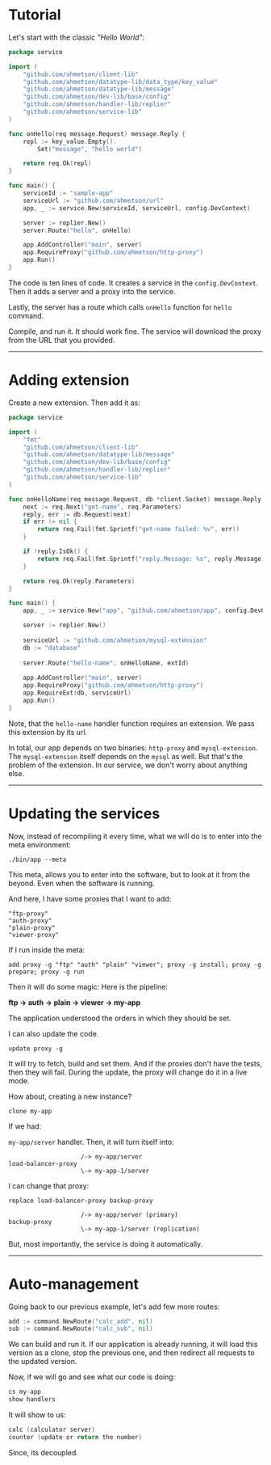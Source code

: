 # Tutorial

Let's start with the classic *"Hello World"*:

```go
package service

import (
	"github.com/ahmetson/client-lib"
	"github.com/ahmetson/datatype-lib/data_type/key_value"
	"github.com/ahmetson/datatype-lib/message"
	"github.com/ahmetson/dev-lib/base/config"
	"github.com/ahmetson/handler-lib/replier"
	"github.com/ahmetson/service-lib"
)

func onHello(req message.Request) message.Reply {
	repl := key_value.Empty().
		Set("message", "hello world")

	return req.Ok(repl)
}

func main() {
	serviceId := "sample-app"
	serviceUrl := "github.com/ahmetson/url"
	app, _ := service.New(serviceId, serviceUrl, config.DevContext)

	server := replier.New()
	server.Route("hello", onHello)

	app.AddController("main", server)
	app.RequireProxy("github.com/ahmetson/http-proxy")
	app.Run()
}
```

The code is ten lines of code. 
It creates a service in the `config.DevContext`.
Then it adds a server and a proxy into the service.

Lastly, the server has a route which calls `onHello` function for `hello` command.

Compile, and run it. It should work fine.
The service will download the proxy from the URL that you provided.

----

# Adding extension

Create a new extension. 
Then add it as:

```go
package service

import (
	"fmt"
	"github.com/ahmetson/client-lib"
	"github.com/ahmetson/datatype-lib/message"
	"github.com/ahmetson/dev-lib/base/config"
	"github.com/ahmetson/handler-lib/replier"
	"github.com/ahmetson/service-lib"
)

func onHelloName(req message.Request, db *client.Socket) message.Reply {
	next := req.Next("get-name", req.Parameters)
	reply, err := db.Request(next)
	if err != nil {
		return req.Fail(fmt.Sprintf("get-name failed: %v", err))
	}

	if !reply.IsOk() {
		return req.Fail(fmt.Sprintf("reply.Message: %s", reply.Message))
	}

	return req.Ok(reply.Parameters)
}

func main() {
	app, _ := service.New("app", "github.com/ahmetson/app", config.DevContext)

	server := replier.New()
	
	serviceUrl := "github.com/ahmetson/mysql-extension"
	db := "database"
	
	server.Route("hello-name", onHelloName, extId)
	
	app.AddController("main", server)
	app.RequireProxy("github.com/ahmetson/http-proxy")
	app.RequireExt(db, serviceUrl)
	app.Run()
}

```

Note, that the `hello-name` handler function requires an extension.
We pass this extension by its url.

In total, our app depends on two binaries: `http-proxy` and `mysql-extension`.
The `mysql-extension` itself depends on the `mysql` as well. 
But that's the problem of the extension. 
In our service, we don't worry about anything else.

---

# Updating the services
Now, instead of recompiling it every time, what we will do is
to enter into the meta environment:

```shell
./bin/app --meta
```

This meta, allows you to enter into the software, but to look at it
from the beyond. Even when the software is running.

And here, I have some proxies that I want to add:

```shell
"ftp-proxy"
"auth-proxy"
"plain-proxy"
"viewer-proxy"
```

If I run inside the meta:

```shell
add proxy -g "ftp" "auth" "plain" "viewer"; proxy -g install; proxy -g prepare; proxy -g run
```

Then it will do some magic:
Here is the pipeline:

**ftp -> auth -> plain -> viewer -> my-app**

The application understood the orders in which they should be set.

I can also update the code.

```shell
update proxy -g
```

It will try to fetch, build and set them. And if the proxies don't have the 
tests, then they will fail. During the update, the proxy will change do it
in a live mode.

How about, creating a new instance?

```shell
clone my-app
```

If we had:

```my-app/server``` handler.
Then, it will turn itself into:

```
                    /-> my-app/server
load-balancer-proxy
                    \-> my-app-1/server
```

I can change that proxy:

```shell
replace load-balancer-proxy backup-proxy
```

```
                    /-> my-app/server (primary)
backup-proxy
                    \-> my-app-1/server (replication)
```

But, most importantly, the service is doing it automatically.

--- 

# Auto-management

Going back to our previous example, let's add few more routes:

```go
add := command.NewRoute("calc_add", nil)
sub := command.NewRoute("calc_sub", nil)
```

We can build and run it. If our application is already running, 
it will load this version as a clone, stop the previous one, 
and then redirect all requests to the updated version.

Now, if we will go and see what our code is doing:

```go
cs my-app
show handlers
```

It will show to us:

```go
calc (calculator server)
counter (update or return the number)
```

Since, its decoupled.

